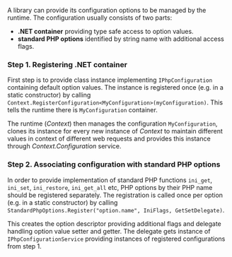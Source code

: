 A library can provide its configuration options to be managed by the runtime. The configuration usually consists of two parts:
- **.NET container** providing type safe access to option values.
- **standard PHP options** identified by string name with additional access flags.

### Step 1. Registering .NET container

First step is to provide class instance implementing `IPhpConfiguration` containing default option values. The instance is registered once (e.g. in a static constructor) by calling `Context.RegisterConfiguration<MyConfiguration>(myConfiguration)`. This tells the runtime there is `MyConfiguration` container.

The runtime (*Context*) then manages the configuration `MyConfiguration`, clones its instance for every new instance of *Context* to maintain different values in context of different web requests and provides this instance through *Context.Configuration* service.

### Step 2. Associating configuration with standard PHP options

In order to provide implementation of standard PHP functions `ini_get`, `ini_set`, `ini_restore`, `ini_get_all` etc, PHP options by their PHP name should be registered separately. The registration is called once per option (e.g. in a static constructor) by calling `StandardPhpOptions.Register("option.name", IniFlags, GetSetDelegate)`.

This creates the option descriptor providing additional flags and delegate handling option value setter and getter. The delegate gets instance of `IPhpConfigurationService` providing instances of registered configurations from step 1.